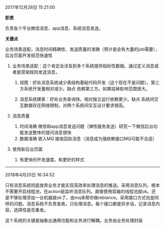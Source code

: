 2017年12月28日 15:21:00

**职责**

负责各个平台微信消息、app消息、系统消息发送。

**关键点**

业务场景适配，消息时间精确性、发送质量的准确（预计是会有大量的job需要），后台页面开发规范快速性

1. 业务场景适配：这个肯定会涉及到多个系统提供指标性数据。通过定义消息或者是营销规则发送消息，

   1. 视图：好处消息系统减少表结构基础代码开发（这个现在不是问题）。第三方系统开发量相对减少。缺点 依赖第三方。如果挂掉影响范围很大。

   2. 消息系统建表：好处业务查询快，相对独立运行依赖更少。缺点 系统间交互数据存在网络限制，对两个系统间交互设计要求很高。

2. 消息质量

   1. 时间准确 微信和app消息发送问题（弹性服务发送）研究一下微信后台功能发送整体的提问消息很快
   2. 数据准确 嵌入MQ 接收回执消息（消息成为强依赖接口MQ可能不合适）

3. 使用新后台页面

   1. 有更快的开发速度。和更好的样式

---

2018年4月20日 16:34:52

只有消息系统彻底放弃业务才能实现高效率处理消息的推送。采用消息队列，根本不需要开启线程池，在action层监听消息队列。直接使用容器的线程池就ok。还是不够处理添加一台机器就ok了。由mq来帮你做reblance。采用接口方式也是同样的问题。消息系统不负责查表。只处理消息。每个接口都是异步话，记录消息内容，选择性是否重发。

这个系统的关键是抽象出通用功能和业务进行解耦。业务由业务处理封装

